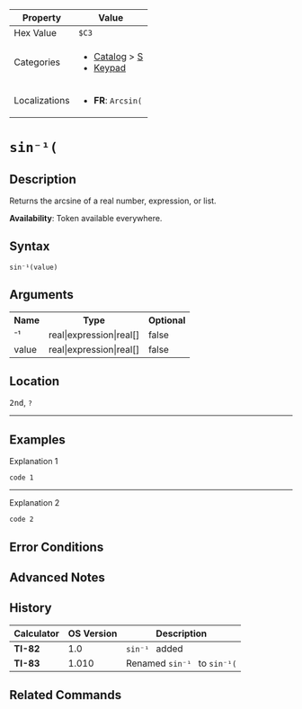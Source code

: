| Property      | Value |
|---------------|-------|
| Hex Value     | `$C3`|
| Categories    | <ul><li>[Catalog](<../categories/Catalog.md>) > [S](<../categories/Catalog.md#S>)</li><li>[Keypad](<../categories/Keypad.md>)</li></ul> |
| Localizations | <ul><li><b>FR</b>: `Arcsin(`</li></ul> |

# `sin⁻¹(`

## Description
Returns the arcsine of a real number, expression, or list.


<b>Availability</b>: Token available everywhere.

## Syntax
`sin⁻¹(value)`

## Arguments
<table>
<tr><th>Name</th><th>Type</th><th>Optional</th></tr>

<tr><td>⁻¹</td><td>real|expression|real[]</td><td>false</td></tr>

<tr><td>value</td><td>real|expression|real[]</td><td>false</td></tr>

</table>

## Location
<kbd>2nd</kbd>, `?`
<hr>

## Examples

Explanation 1
```ti-basic
code 1
```
---
Explanation 2
```ti-basic
code 2
```

## Error Conditions


## Advanced Notes


## History
| Calculator | OS Version | Description |
|------------|------------|-------------|
| <b>TI-82</b> | 1.0 | `sin⁻¹ ` added
| <b>TI-83</b> | 1.010 | Renamed `sin⁻¹ ` to `sin⁻¹(`

## Related Commands

    
